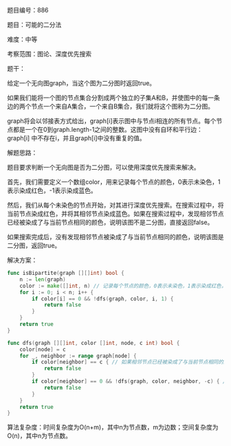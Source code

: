 题目编号：886

题目：可能的二分法

难度：中等

考察范围：图论、深度优先搜索

题干：

给定一个无向图graph，当这个图为二分图时返回true。

如果我们能将一个图的节点集合分割成两个独立的子集A和B，并使图中的每一条边的两个节点一个来自A集合，一个来自B集合，我们就将这个图称为二分图。

graph将会以邻接表方式给出，graph[i]表示图中与节点i相连的所有节点。每个节点都是一个在0到graph.length-1之间的整数。这图中没有自环和平行边：graph[i] 中不存在i，并且graph[i]中没有重复的值。

解题思路：

题目要求判断一个无向图是否为二分图，可以使用深度优先搜索来解决。

首先，我们需要定义一个数组color，用来记录每个节点的颜色，0表示未染色，1表示染成红色，-1表示染成蓝色。

然后，我们从每个未染色的节点开始，对其进行深度优先搜索。在搜索过程中，将当前节点染成红色，并将其相邻节点染成蓝色。如果在搜索过程中，发现相邻节点已经被染成了与当前节点相同的颜色，说明该图不是二分图，直接返回false。

如果搜索完成后，没有发现相邻节点被染成了与当前节点相同的颜色，说明该图是二分图，返回true。

解决方案：

```go
func isBipartite(graph [][]int) bool {
    n := len(graph)
    color := make([]int, n) // 记录每个节点的颜色，0表示未染色，1表示染成红色，-1表示染成蓝色
    for i := 0; i < n; i++ {
        if color[i] == 0 && !dfs(graph, color, i, 1) {
            return false
        }
    }
    return true
}

func dfs(graph [][]int, color []int, node, c int) bool {
    color[node] = c
    for _, neighbor := range graph[node] {
        if color[neighbor] == c { // 如果相邻节点已经被染成了与当前节点相同的颜色，说明该图不是二分图
            return false
        }
        if color[neighbor] == 0 && !dfs(graph, color, neighbor, -c) { // 如果相邻节点未被染色，则将其染成与当前节点相反的颜色
            return false
        }
    }
    return true
}
```

算法复杂度：时间复杂度为O(n+m)，其中n为节点数，m为边数；空间复杂度为O(n)，其中n为节点数。